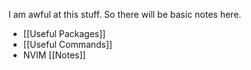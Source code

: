 I am awful at this stuff. So there will be basic notes here.

- [[Useful Packages]]
- [[Useful Commands]]
- NVIM [[Notes]]